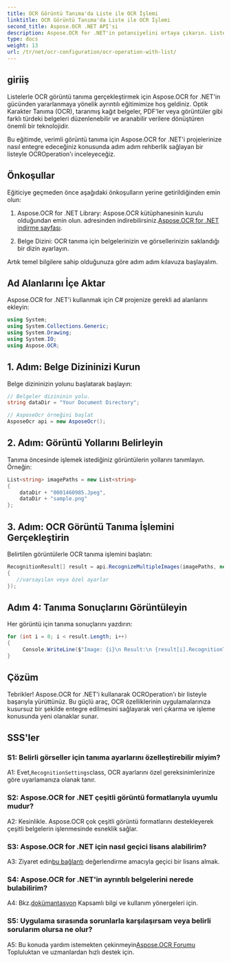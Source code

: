 ```yaml
---
title: OCR Görüntü Tanıma'da Liste ile OCR İşlemi
linktitle: OCR Görüntü Tanıma'da Liste ile OCR İşlemi
second_title: Aspose.OCR .NET API'si
description: Aspose.OCR for .NET'in potansiyelini ortaya çıkarın. Listelerle OCR görüntü tanımayı zahmetsizce gerçekleştirin. Uygulamalarınızda üretkenliği ve veri çıkarmayı artırın.
type: docs
weight: 13
url: /tr/net/ocr-configuration/ocr-operation-with-list/
---
```

## giriiş

Listelerle OCR görüntü tanıma gerçekleştirmek için Aspose.OCR for .NET'in gücünden yararlanmaya yönelik ayrıntılı eğitimimize hoş geldiniz. Optik Karakter Tanıma (OCR), taranmış kağıt belgeler, PDF'ler veya görüntüler gibi farklı türdeki belgeleri düzenlenebilir ve aranabilir verilere dönüştüren önemli bir teknolojidir.

Bu eğitimde, verimli görüntü tanıma için Aspose.OCR for .NET'i projelerinize nasıl entegre edeceğiniz konusunda adım adım rehberlik sağlayan bir listeyle OCROperation'ı inceleyeceğiz.

## Önkoşullar

Eğiticiye geçmeden önce aşağıdaki önkoşulların yerine getirildiğinden emin olun:

1.  Aspose.OCR for .NET Library: Aspose.OCR kütüphanesinin kurulu olduğundan emin olun. adresinden indirebilirsiniz.[Aspose.OCR for .NET indirme sayfası](https://releases.aspose.com/ocr/net/).

2. Belge Dizini: OCR tanıma için belgelerinizin ve görsellerinizin saklandığı bir dizin ayarlayın.

Artık temel bilgilere sahip olduğunuza göre adım adım kılavuza başlayalım.

## Ad Alanlarını İçe Aktar

Aspose.OCR for .NET'i kullanmak için C# projenize gerekli ad alanlarını ekleyin:

```csharp
using System;
using System.Collections.Generic;
using System.Drawing;
using System.IO;
using Aspose.OCR;
```

## 1. Adım: Belge Dizininizi Kurun

Belge dizininizin yolunu başlatarak başlayın:
```csharp
// Belgeler dizininin yolu.
string dataDir = "Your Document Directory";

// AsposeOcr örneğini başlat
AsposeOcr api = new AsposeOcr();
```

## 2. Adım: Görüntü Yollarını Belirleyin

Tanıma öncesinde işlemek istediğiniz görüntülerin yollarını tanımlayın. Örneğin:

```csharp
List<string> imagePaths = new List<string>
{
    dataDir + "0001460985.Jpeg",
    dataDir + "sample.png"
};
```

## 3. Adım: OCR Görüntü Tanıma İşlemini Gerçekleştirin

Belirtilen görüntülerle OCR tanıma işlemini başlatın:

```csharp
RecognitionResult[] result = api.RecognizeMultipleImages(imagePaths, new RecognitionSettings
{
   //varsayılan veya özel ayarlar
});
```

## Adım 4: Tanıma Sonuçlarını Görüntüleyin

Her görüntü için tanıma sonuçlarını yazdırın:

```csharp
for (int i = 0; i < result.Length; i++)
{
	 Console.WriteLine($"Image: {i}\n Result:\n {result[i].RecognitionText}");
}
```

## Çözüm

Tebrikler! Aspose.OCR for .NET'i kullanarak OCROperation'ı bir listeyle başarıyla yürüttünüz. Bu güçlü araç, OCR özelliklerinin uygulamalarınıza kusursuz bir şekilde entegre edilmesini sağlayarak veri çıkarma ve işleme konusunda yeni olanaklar sunar.

## SSS'ler

### S1: Belirli görseller için tanıma ayarlarını özelleştirebilir miyim?

 A1: Evet,`RecognitionSettings`class, OCR ayarlarını özel gereksinimlerinize göre uyarlamanıza olanak tanır.

### S2: Aspose.OCR for .NET çeşitli görüntü formatlarıyla uyumlu mudur?

A2: Kesinlikle. Aspose.OCR çok çeşitli görüntü formatlarını destekleyerek çeşitli belgelerin işlenmesinde esneklik sağlar.

### S3: Aspose.OCR for .NET için nasıl geçici lisans alabilirim?

 A3: Ziyaret edin[bu bağlantı](https://purchase.aspose.com/temporary-license/) değerlendirme amacıyla geçici bir lisans almak.

### S4: Aspose.OCR for .NET'in ayrıntılı belgelerini nerede bulabilirim?

 A4: Bkz.[dokümantasyon](https://reference.aspose.com/ocr/net/) Kapsamlı bilgi ve kullanım yönergeleri için.

### S5: Uygulama sırasında sorunlarla karşılaşırsam veya belirli sorularım olursa ne olur?

 A5: Bu konuda yardım istemekten çekinmeyin[Aspose.OCR Forumu](https://forum.aspose.com/c/ocr/16) Topluluktan ve uzmanlardan hızlı destek için.
